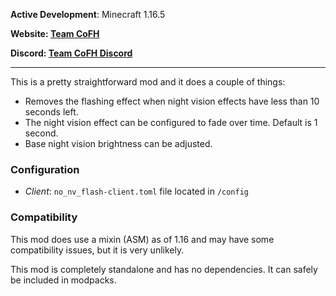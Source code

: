 __Active Development__: Minecraft 1.16.5

__Website: [Team CoFH](https://teamcofh.com)__

__Discord: [Team CoFH Discord](https://discordapp.com/invite/uRKrnbH)__

---

This is a pretty straightforward mod and it does a couple of things:

- Removes the flashing effect when night vision effects have less than 10 seconds left.
- The night vision effect can be configured to fade over time. Default is 1 second.
- Base night vision brightness can be adjusted.

### __Configuration__

- _Client_: `no_nv_flash-client.toml` file located in `/config`

### __Compatibility__

This mod does use a mixin (ASM) as of 1.16 and may have some compatibility issues, but it is very unlikely.

This mod is completely standalone and has no dependencies. It can safely be included in modpacks.
